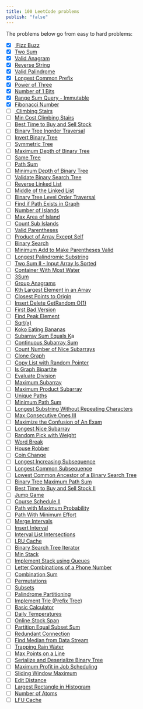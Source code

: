 ```yaml
---
title: 100 LeetCode problems
publish: "false"
---
```

The problems below go from easy to hard problems:

- [x] [ Fizz Buzz](https://leetcode.com/problems/fizz-buzz)
- [x] [Two Sum](https://leetcode.com/problems/two-sum)
- [x] [Valid Anagram](https://leetcode.com/problems/valid-anagram)
- [x] [Reverse String](https://leetcode.com/problems/reverse-string)
- [x] [Valid Palindrome](https://leetcode.com/problems/valid-palindrome)
- [x] [Longest Common Prefix](https://leetcode.com/problems/longest-common-prefix)
- [x] [Power of Three](https://leetcode.com/problems/power-of-three)
- [x] [Number of 1 Bits](https://leetcode.com/problems/number-of-1-bits)
- [x] [Range Sum Query - Immutable](https://leetcode.com/problems/range-sum-query-immutable)
- [x] [Fibonacci Number](https://leetcode.com/problems/fibonacci-number)
- [ ] [ Climbing Stairs](https://leetcode.com/problems/climbing-stairs)
- [ ] [Min Cost Climbing Stairs](https://leetcode.com/problems/min-cost-climbing-stairs)
- [ ] [Best Time to Buy and Sell Stock](https://leetcode.com/problems/best-time-to-buy-and-sell-stock)
- [ ] [Binary Tree Inorder Traversal](https://leetcode.com/problems/binary-tree-inorder-traversal)
- [ ] [Invert Binary Tree](https://leetcode.com/problems/invert-binary-tree)
- [ ] [Symmetric Tree](https://leetcode.com/problems/symmetric-tree)
- [ ] [Maximum Depth of Binary Tree](https://leetcode.com/problems/maximum-depth-of-binary-tree)
- [ ] [Same Tree](https://leetcode.com/problems/same-tree)
- [ ] [Path Sum](https://leetcode.com/problems/path-sum)
- [ ] [Minimum Depth of Binary Tree](https://leetcode.com/problems/minimum-depth-of-binary-tree)
- [ ] [Validate Binary Search Tree](https://leetcode.com/problems/validate-binary-search-tree)
- [ ] [Reverse Linked List](https://leetcode.com/problems/reverse-linked-list)
- [ ] [Middle of the Linked List](https://leetcode.com/problems/middle-of-the-linked-list)
- [ ] [Binary Tree Level Order Traversal](https://leetcode.com/problems/binary-tree-level-order-traversal)
- [ ] [Find if Path Exists in Graph](https://leetcode.com/problems/find-if-path-exists-in-graph)
- [ ] [Number of Islands](https://leetcode.com/problems/number-of-islands)
- [ ] [Max Area of Island](https://leetcode.com/problems/max-area-of-island)
- [ ] [Count Sub Islands](https://leetcode.com/problems/count-sub-islands)
- [ ] [Valid Parentheses](https://leetcode.com/problems/valid-parentheses)
- [ ] [Product of Array Except Self](https://leetcode.com/problems/product-of-array-except-self)
- [ ] [Binary Search](https://leetcode.com/problems/binary-search)
- [ ] [Minimum Add to Make Parentheses Valid](https://leetcode.com/problems/minimum-add-to-make-parentheses-valid)
- [ ] [Longest Palindromic Substring](https://leetcode.com/problems/longest-palindromic-substring)
- [ ] [Two Sum II - Input Array Is Sorted](https://leetcode.com/problems/two-sum-ii-input-array-is-sorted)
- [ ] [Container With Most Water](https://leetcode.com/problems/container-with-most-water)
- [ ] [3Sum](https://leetcode.com/problems/3sum)
- [ ] [Group Anagrams](https://leetcode.com/problems/group-anagrams)
- [ ] [Kth Largest Element in an Array](https://leetcode.com/problems/kth-largest-element-in-an-array)
- [ ] [Closest Points to Origin](https://leetcode.com/problems/k-closest-points-to-origin)
- [ ] [Insert Delete GetRandom O(1)](https://leetcode.com/problems/insert-delete-getrandom-o1)
- [ ] [First Bad Version](https://leetcode.com/problems/first-bad-version)
- [ ] [Find Peak Element](https://leetcode.com/problems/find-peak-element)
- [ ] [Sqrt(x)](https://leetcode.com/problems/sqrtx)
- [ ] [Koko Eating Bananas](https://leetcode.com/problems/koko-eating-bananas)
- [ ] [Subarray Sum Equals K](https://leetcode.com/problems/subarray-sum-equals-k)a
- [ ] [Continuous Subarray Sum](https://leetcode.com/problems/continuous-subarray-sum)
- [ ] [Count Number of Nice Subarrays](https://leetcode.com/problems/count-number-of-nice-subarrays)
- [ ] [Clone Graph](https://leetcode.com/problems/clone-graph)
- [ ] [Copy List with Random Pointer](https://leetcode.com/problems/copy-list-with-random-pointer)
- [ ] [Is Graph Bipartite](https://leetcode.com/problems/is-graph-bipartite)
- [ ] [Evaluate Division](https://leetcode.com/problems/evaluate-division)
- [ ] [Maximum Subarray](https://leetcode.com/problems/maximum-subarray)
- [ ] [Maximum Product Subarray](https://leetcode.com/problems/maximum-product-subarray)
- [ ] [Unique Paths](https://leetcode.com/problems/unique-paths)
- [ ] [Minimum Path Sum](https://leetcode.com/problems/minimum-path-sum)
- [ ] [Longest Substring Without Repeating Characters](https://leetcode.com/problems/longest-substring-without-repeating-characters)
- [ ] [Max Consecutive Ones III](https://leetcode.com/problems/max-consecutive-ones-iii)
- [ ] [Maximize the Confusion of An Exam](https://leetcode.com/problems/maximize-the-confusion-of-an-exam)
- [ ] [Longest Nice Subarray](https://leetcode.com/problems/longest-nice-subarray)
- [ ] [Random Pick with Weight](https://leetcode.com/problems/random-pick-with-weight)
- [ ] [Word Break](https://leetcode.com/problems/word-break)
- [ ] [House Robber](https://leetcode.com/problems/house-robber)
- [ ] [Coin Change](https://leetcode.com/problems/coin-change)
- [ ] [Longest Increasing Subsequence](https://leetcode.com/problems/longest-increasing-subsequence)
- [ ] [Longest Common Subsequence](https://leetcode.com/problems/longest-common-subsequence)
- [ ] [Lowest Common Ancestor of a Binary Search Tree](https://leetcode.com/problems/lowest-common-ancestor-of-a-binary-search-tree)
- [ ] [Binary Tree Maximum Path Sum](https://leetcode.com/problems/binary-tree-maximum-path-sum)
- [ ] [Best Time to Buy and Sell Stock II](https://leetcode.com/problems/best-time-to-buy-and-sell-stock-ii)
- [ ] [Jump Game](https://leetcode.com/problems/jump-game)
- [ ] [Course Schedule II](https://leetcode.com/problems/course-schedule-ii)
- [ ] [Path with Maximum Probability](https://leetcode.com/problems/path-with-maximum-probability)
- [ ] [Path With Minimum Effort](https://leetcode.com/problems/path-with-minimum-effort)
- [ ] [Merge Intervals](https://leetcode.com/problems/merge-intervals)
- [ ] [Insert Interval](https://leetcode.com/problems/insert-interval)
- [ ] [Interval List Intersections](https://leetcode.com/problems/interval-list-intersections)
- [ ] [LRU Cache](https://leetcode.com/problems/lru-cache)
- [ ] [Binary Search Tree Iterator](https://leetcode.com/problems/binary-search-tree-iterator)
- [ ] [Min Stack](https://leetcode.com/problems/min-stack)
- [ ] [Implement Stack using Queues](https://leetcode.com/problems/implement-stack-using-queues)
- [ ] [Letter Combinations of a Phone Number](https://leetcode.com/problems/letter-combinations-of-a-phone-number)
- [ ] [Combination Sum](https://leetcode.com/problems/combination-sum)
- [ ] [Permutations](https://leetcode.com/problems/permutations)
- [ ] [Subsets](https://leetcode.com/problems/subsets)
- [ ] [Palindrome Partitioning](https://leetcode.com/problems/palindrome-partitioning)
- [ ] [Implement Trie (Prefix Tree)](https://leetcode.com/problems/implement-trie-prefix-tree)
- [ ] [Basic Calculator](https://leetcode.com/problems/basic-calculator)
- [ ] [Daily Temperatures](https://leetcode.com/problems/daily-temperatures)
- [ ] [Online Stock Span](https://leetcode.com/problems/online-stock-span)
- [ ] [Partition Equal Subset Sum](https://leetcode.com/problems/partition-equal-subset-sum)
- [ ] [Redundant Connection](https://leetcode.com/problems/redundant-connection)
- [ ] [Find Median from Data Stream](https://leetcode.com/problems/find-median-from-data-stream)
- [ ] [Trapping Rain Water](https://leetcode.com/problems/trapping-rain-water)
- [ ] [Max Points on a Line](https://leetcode.com/problems/max-points-on-a-line)
- [ ] [Serialize and Deserialize Binary Tree](https://leetcode.com/problems/serialize-and-deserialize-binary-tree)
- [ ] [Maximum Profit in Job Scheduling](https://leetcode.com/problems/maximum-profit-in-job-scheduling)
- [ ] [Sliding Window Maximum](https://leetcode.com/problems/sliding-window-maximum)
- [ ] [Edit Distance](https://leetcode.com/problems/edit-distance)
- [ ] [Largest Rectangle in Histogram](https://leetcode.com/problems/largest-rectangle-in-histogram)
- [ ] [Number of Atoms](https://leetcode.com/problems/number-of-atoms)
- [ ] [LFU Cache](https://leetcode.com/problems/lfu-cache)